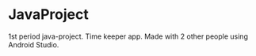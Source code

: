 # JavaProject
1st period java-project. 
Time keeper app.
Made with 2 other people using Android Studio.
